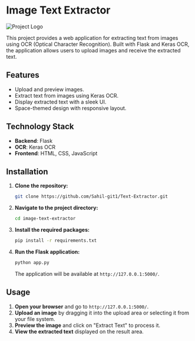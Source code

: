 # Image Text Extractor

![Project Logo](https://img.icons8.com/color/144/000000/image.png)

This project provides a web application for extracting text from images using OCR (Optical Character Recognition). Built with Flask and Keras OCR, the application allows users to upload images and receive the extracted text.

## Features

- Upload and preview images.
- Extract text from images using Keras OCR.
- Display extracted text with a sleek UI.
- Space-themed design with responsive layout.


## Technology Stack

- **Backend**: Flask
- **OCR**: Keras OCR
- **Frontend**: HTML, CSS, JavaScript


## Installation

1. **Clone the repository:**

    ```sh
    git clone https://github.com/Sahil-git1/Text-Extractor.git
    ```

2. **Navigate to the project directory:**

    ```sh
    cd image-text-extractor
    ```

3. **Install the required packages:**

    ```sh
    pip install -r requirements.txt
    ```

4. **Run the Flask application:**

    ```sh
    python app.py
    ```

    The application will be available at `http://127.0.0.1:5000/`.

## Usage

1. **Open your browser** and go to `http://127.0.0.1:5000/`.
2. **Upload an image** by dragging it into the upload area or selecting it from your file system.
3. **Preview the image** and click on "Extract Text" to process it.
4. **View the extracted text** displayed on the result area.


